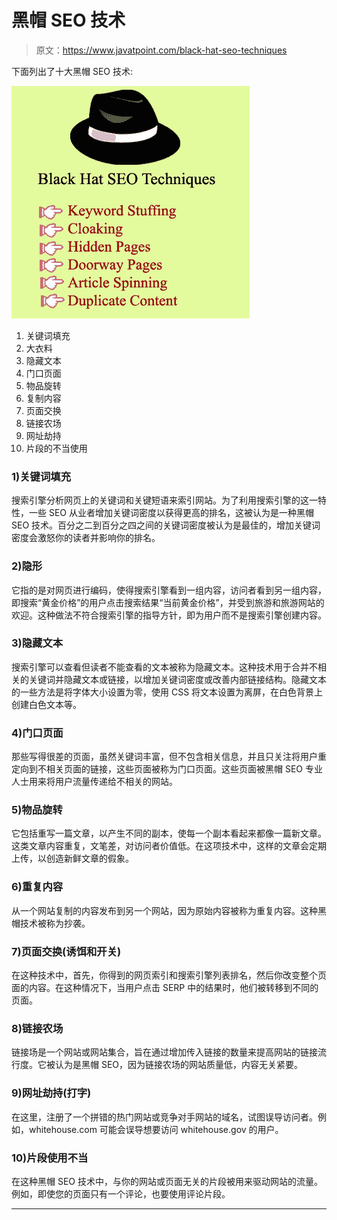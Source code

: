 # 黑帽 SEO 技术

> 原文：<https://www.javatpoint.com/black-hat-seo-techniques>

下面列出了十大黑帽 SEO 技术:

![SEO Black hat seo techniques](img/fca7d94121c09825ccdb40f9b9425885.png)

1.  关键词填充
2.  大衣料
3.  隐藏文本
4.  门口页面
5.  物品旋转
6.  复制内容
7.  页面交换
8.  链接农场
9.  网址劫持
10.  片段的不当使用

### 1)关键词填充

搜索引擎分析网页上的关键词和关键短语来索引网站。为了利用搜索引擎的这一特性，一些 SEO 从业者增加关键词密度以获得更高的排名，这被认为是一种黑帽 SEO 技术。百分之二到百分之四之间的关键词密度被认为是最佳的，增加关键词密度会激怒你的读者并影响你的排名。

### 2)隐形

它指的是对网页进行编码，使得搜索引擎看到一组内容，访问者看到另一组内容，即搜索“黄金价格”的用户点击搜索结果“当前黄金价格”，并受到旅游和旅游网站的欢迎。这种做法不符合搜索引擎的指导方针，即为用户而不是搜索引擎创建内容。

### 3)隐藏文本

搜索引擎可以查看但读者不能查看的文本被称为隐藏文本。这种技术用于合并不相关的关键词并隐藏文本或链接，以增加关键词密度或改善内部链接结构。隐藏文本的一些方法是将字体大小设置为零，使用 CSS 将文本设置为离屏，在白色背景上创建白色文本等。

### 4)门口页面

那些写得很差的页面，虽然关键词丰富，但不包含相关信息，并且只关注将用户重定向到不相关页面的链接，这些页面被称为门口页面。这些页面被黑帽 SEO 专业人士用来将用户流量传递给不相关的网站。

### 5)物品旋转

它包括重写一篇文章，以产生不同的副本，使每一个副本看起来都像一篇新文章。这类文章内容重复，文笔差，对访问者价值低。在这项技术中，这样的文章会定期上传，以创造新鲜文章的假象。

### 6)重复内容

从一个网站复制的内容发布到另一个网站，因为原始内容被称为重复内容。这种黑帽技术被称为抄袭。

### 7)页面交换(诱饵和开关)

在这种技术中，首先，你得到的网页索引和搜索引擎列表排名，然后你改变整个页面的内容。在这种情况下，当用户点击 SERP 中的结果时，他们被转移到不同的页面。

### 8)链接农场

链接场是一个网站或网站集合，旨在通过增加传入链接的数量来提高网站的链接流行度。它被认为是黑帽 SEO，因为链接农场的网站质量低，内容无关紧要。

### 9)网址劫持(打字)

在这里，注册了一个拼错的热门网站或竞争对手网站的域名，试图误导访问者。例如，whitehouse.com 可能会误导想要访问 whitehouse.gov 的用户。

### 10)片段使用不当

在这种黑帽 SEO 技术中，与你的网站或页面无关的片段被用来驱动网站的流量。例如，即使您的页面只有一个评论，也要使用评论片段。

* * *